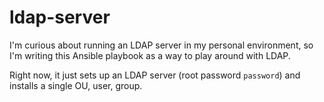 # ldap-server 

I'm curious about running an LDAP server in my personal
environment, so I'm writing this Ansible playbook as a way to 
play around with LDAP.

Right now, it just sets up an LDAP server (root password `password`)
and installs a single OU, user, group.

